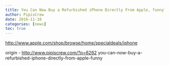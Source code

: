 ```yaml
---
title: You Can Now Buy a Refurbished iPhone Directly From Apple, funny?
author: PipisCrew
date: 2016-11-10
categories: [news]
toc: true
---
```


http://www.apple.com/shop/browse/home/specialdeals/iphone

origin - http://www.pipiscrew.com/?p=6262 you-can-now-buy-a-refurbished-iphone-directly-from-apple-funny